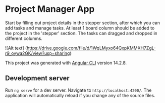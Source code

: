 # Project Manager App

Start by filling out project details in the stepper section, after which you can add tasks and manage tasks.
At least 1 board column should be added to the project in the 'stepper' section.
The tasks can dragged and dropped in different columns.

![Alt text] (https://drive.google.com/file/d/1WqLMyxo64QxpKMMXH7ZgL-r9_oywa2GK/view?usp=sharing)

This project was generated with [Angular CLI](https://github.com/angular/angular-cli) version 14.2.8.

## Development server

Run `ng serve` for a dev server. Navigate to `http://localhost:4200/`. The application will automatically reload if you change any of the source files.

